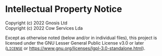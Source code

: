 # Intellectual Property Notice

Copyright (c) 2022 Gnosis Ltd  
Copyright (c) 2022 Cow Services Lda

Except as otherwise noted (below and/or in individual files), this project is licensed under
the GNU Lesser General Public License v3.0 or later ([`LICENSE`](LICENSE) or <https://www.gnu.org/licenses/lgpl-3.0-standalone.html>).
